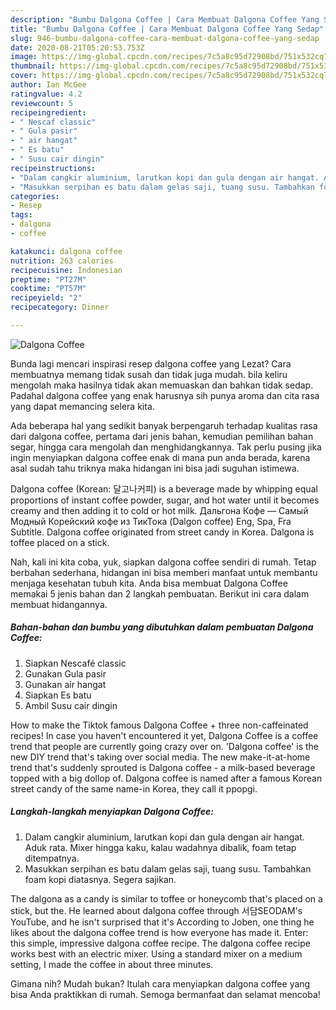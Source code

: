 ```yaml
---
description: "Bumbu Dalgona Coffee | Cara Membuat Dalgona Coffee Yang Sedap"
title: "Bumbu Dalgona Coffee | Cara Membuat Dalgona Coffee Yang Sedap"
slug: 946-bumbu-dalgona-coffee-cara-membuat-dalgona-coffee-yang-sedap
date: 2020-08-21T05:20:53.753Z
image: https://img-global.cpcdn.com/recipes/7c5a8c95d72908bd/751x532cq70/dalgona-coffee-foto-resep-utama.jpg
thumbnail: https://img-global.cpcdn.com/recipes/7c5a8c95d72908bd/751x532cq70/dalgona-coffee-foto-resep-utama.jpg
cover: https://img-global.cpcdn.com/recipes/7c5a8c95d72908bd/751x532cq70/dalgona-coffee-foto-resep-utama.jpg
author: Ian McGee
ratingvalue: 4.2
reviewcount: 5
recipeingredient:
- " Nescaf classic"
- " Gula pasir"
- " air hangat"
- " Es batu"
- " Susu cair dingin"
recipeinstructions:
- "Dalam cangkir aluminium, larutkan kopi dan gula dengan air hangat. Aduk rata. Mixer hingga kaku, kalau wadahnya dibalik, foam tetap ditempatnya."
- "Masukkan serpihan es batu dalam gelas saji, tuang susu. Tambahkan foam kopi diatasnya. Segera sajikan."
categories:
- Resep
tags:
- dalgona
- coffee

katakunci: dalgona coffee 
nutrition: 263 calories
recipecuisine: Indonesian
preptime: "PT27M"
cooktime: "PT57M"
recipeyield: "2"
recipecategory: Dinner

---
```



![Dalgona Coffee](https://img-global.cpcdn.com/recipes/7c5a8c95d72908bd/751x532cq70/dalgona-coffee-foto-resep-utama.jpg)

Bunda lagi mencari inspirasi resep dalgona coffee yang Lezat? Cara membuatnya memang tidak susah dan tidak juga mudah. bila keliru mengolah maka hasilnya tidak akan memuaskan dan bahkan tidak sedap. Padahal dalgona coffee yang enak harusnya sih punya aroma dan cita rasa yang dapat memancing selera kita.

Ada beberapa hal yang sedikit banyak berpengaruh terhadap kualitas rasa dari dalgona coffee, pertama dari jenis bahan, kemudian pemilihan bahan segar, hingga cara mengolah dan menghidangkannya. Tak perlu pusing jika ingin menyiapkan dalgona coffee enak di mana pun anda berada, karena asal sudah tahu triknya maka hidangan ini bisa jadi suguhan istimewa.

Dalgona coffee (Korean: 달고나커피) is a beverage made by whipping equal proportions of instant coffee powder, sugar, and hot water until it becomes creamy and then adding it to cold or hot milk. Дальгона Кофе — Самый Модный Корейский кофе из ТикТока (Dalgon coffee) Eng, Spa, Fra Subtitle. Dalgona coffee originated from street candy in Korea. Dalgona is toffee placed on a stick.


Nah, kali ini kita coba, yuk, siapkan dalgona coffee sendiri di rumah. Tetap berbahan sederhana, hidangan ini bisa memberi manfaat untuk membantu menjaga kesehatan tubuh kita. Anda bisa membuat Dalgona Coffee memakai 5 jenis bahan dan 2 langkah pembuatan. Berikut ini cara dalam membuat hidangannya.

<!--inarticleads1-->

##### Bahan-bahan dan bumbu yang dibutuhkan dalam pembuatan Dalgona Coffee:

1. Siapkan  Nescafé classic
1. Gunakan  Gula pasir
1. Gunakan  air hangat
1. Siapkan  Es batu
1. Ambil  Susu cair dingin


How to make the Tiktok famous Dalgona Coffee + three non-caffeinated recipes! In case you haven&#39;t encountered it yet, Dalgona Coffee is a coffee trend that people are currently going crazy over on. &#39;Dalgona coffee&#39; is the new DIY trend that&#39;s taking over social media. The new make-it-at-home trend that&#39;s suddenly sprouted is Dalgona coffee - a milk-based beverage topped with a big dollop of. Dalgona coffee is named after a famous Korean street candy of the same name-in Korea, they call it ppopgi. 

<!--inarticleads2-->

##### Langkah-langkah menyiapkan Dalgona Coffee:

1. Dalam cangkir aluminium, larutkan kopi dan gula dengan air hangat. Aduk rata. Mixer hingga kaku, kalau wadahnya dibalik, foam tetap ditempatnya.
1. Masukkan serpihan es batu dalam gelas saji, tuang susu. Tambahkan foam kopi diatasnya. Segera sajikan.


The dalgona as a candy is similar to toffee or honeycomb that&#39;s placed on a stick, but the. He learned about dalgona coffee through 서담SEODAM&#39;s YouTube, and he isn&#39;t surprised that it&#39;s According to Joben, one thing he likes about the dalgona coffee trend is how everyone has made it. Enter: this simple, impressive dalgona coffee recipe. The dalgona coffee recipe works best with an electric mixer. Using a standard mixer on a medium setting, I made the coffee in about three minutes. 

Gimana nih? Mudah bukan? Itulah cara menyiapkan dalgona coffee yang bisa Anda praktikkan di rumah. Semoga bermanfaat dan selamat mencoba!
